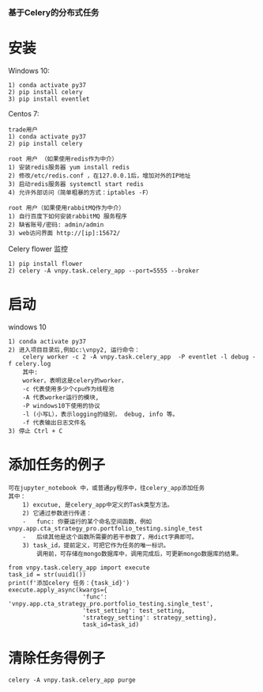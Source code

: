 ###  基于Celery的分布式任务

# 安装
Windows 10:

    1) conda activate py37
    2) pip install celery
    3) pip install eventlet
   
Centos 7:
    
    trade用户
    1) conda activate py37
    2) pip install celery
    
    root 用户 （如果使用redis作为中介）
    1) 安装redis服务器 yum install redis    
    2) 修改/etc/redis.conf ，在127.0.0.1后，增加对外的IP地址
    3) 启动redis服务器 systemctl start redis    
    4) 允许外部访问（简单粗暴的方式：iptables -F）
    
    root 用户（如果使用rabbitMQ作为中介）
    1) 自行百度下如何安装rabbitMQ 服务程序
    2) 缺省账号/密码: admin/admin
    3) web访问界面 http://[ip]:15672/

Celery flower 监控

    1) pip install flower
    2) celery -A vnpy.task.celery_app --port=5555 --broker
    
# 启动
windows 10
    
    1) conda activate py37
    2) 进入项目目录后,例如c:\vnpy2, 运行命令：
        celery worker -c 2 -A vnpy.task.celery_app  -P eventlet -l debug -f celery.log
        其中:
        worker，表明这是celery的worker， 
        -c 代表使用多少个cpu作为线程池
        -A 代表worker运行的模块, 
        -P windows10下使用的协议
        -l (小写L），表示logging的级别， debug, info 等。
        -f 代表输出日志文件名
    3) 停止 Ctrl + C

#  添加任务的例子
    可在jupyter_notebook 中，或普通py程序中，往celery_app添加任务
    其中：
        1) excutue, 是celery_app中定义的Task类型方法。
        2) 它通过参数进行传递：
        -   func: 你要运行的某个命名空间函数，例如vnpy.app.cta_strategy_pro.portfolio_testing.single_test
        -   后续其他是这个函数所需要的若干参数了，用dict字典即可。
        3) task_id，提前定义，可把它作为任务的唯一标识。
            调用前，可存储在mongo数据库中，调用完成后，可更新mongo数据库的结果。
    
    from vnpy.task.celery_app import execute            
    task_id = str(uuid1())
    print(f'添加celery 任务：{task_id}')
    execute.apply_async(kwargs={
                         'func': 'vnpy.app.cta_strategy_pro.portfolio_testing.single_test',
                         'test_setting': test_setting,
                         'strategy_setting': strategy_setting},
                         task_id=task_id)    

# 清除任务得例子
    celery -A vnpy.task.celery_app purge
